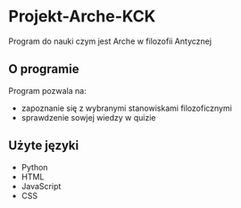 # Projekt-Arche-KCK
Program do nauki czym jest Arche w filozofii Antycznej

## O programie
Program pozwala na:
* zapoznanie się z wybranymi stanowiskami filozoficznymi
* sprawdzenie sowjej wiedzy w quizie

## Użyte języki
* Python
* HTML
* JavaScript
* CSS
